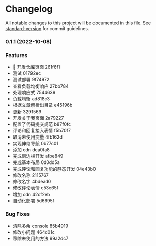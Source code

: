 # Changelog

All notable changes to this project will be documented in this file. See [standard-version](https://github.com/conventional-changelog/standard-version) for commit guidelines.

### 0.1.1 (2022-10-08)

### Features

- 🖖 开发仓库页面 261f6f1
- 测试 01792ec
- 测试部署 9f74972
- 查看负载均衡响应 27bb784
- 处理响应式 7544639
- 负载均衡 ad818c3
- 根据文章解析出目录 e45196b
- 更新 3291569
- 开发关于我页面 2a79227
- 配置了代码提交规范 b87f0fc
- 评论和回复接入表情 f5b70f7
- 取消未使用变量 4fb162d
- 实现伸缩导航 0b77c01
- 添加 cdn dca0fa8
- 完成侧边栏开发 afbe849
- 完成基本布局 0d0dd5a
- 完成评论和回复功能的静态开发 04e43b0
- 修改名称 2115767
- 修改名字 4bdead0
- 修改评论表情 e53e65f
- 增加 cdn 42cf2eb
- 自动化部署 5d6695f

### Bug Fixes

- 清除多余 console 85b4919
- 修改小问题 464d01c
- 移除未使用的方法 99a2dc7
